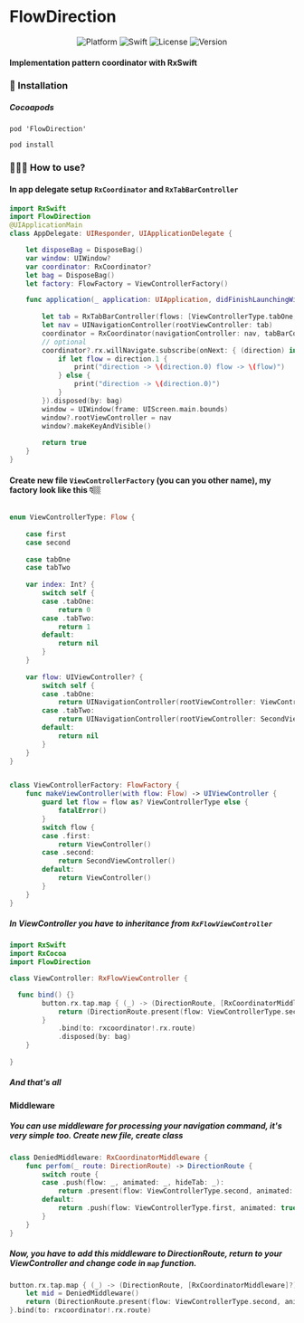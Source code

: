 # FlowDirection

<p align="center">
  <img alt="Platform" src="https://img.shields.io/badge/platform-iOS-orange.svg">
  <img alt="Swift" src="https://img.shields.io/badge/Swift-4.2-orange.svg">
  <img alt="License" src="https://img.shields.io/badge/LICENSE-MIT-blue.svg">
  <img alt="Version" src="https://img.shields.io/badge/Version-0.0.4-blue.svg">
</p>

#### Implementation pattern coordinator with RxSwift

### 📲 Installation
##### Cocoapods
```
pod 'FlowDirection'
```

```
pod install
```

### 👨🏼‍💻 How to use?

#### In app delegate setup `RxCoordinator` and `RxTabBarController`

```swift
import RxSwift
import FlowDirection
@UIApplicationMain
class AppDelegate: UIResponder, UIApplicationDelegate {

    let disposeBag = DisposeBag()
    var window: UIWindow?
    var coordinator: RxCoordinator?
    let bag = DisposeBag()
    let factory: FlowFactory = ViewControllerFactory()

    func application(_ application: UIApplication, didFinishLaunchingWithOptions launchOptions: [UIApplication.LaunchOptionsKey: Any]?) -> Bool {
        
        let tab = RxTabBarController(flows: [ViewControllerType.tabOne, ViewControllerType.tabTwo])
        let nav = UINavigationController(rootViewController: tab)
        coordinator = RxCoordinator(navigationController: nav, tabBarController: tab, factory: factory)
        // optional
        coordinator?.rx.willNavigate.subscribe(onNext: { (direction) in
            if let flow = direction.1 {
                print("direction -> \(direction.0) flow -> \(flow)")
            } else {
                print("direction -> \(direction.0)")
            }
        }).disposed(by: bag)
        window = UIWindow(frame: UIScreen.main.bounds)
        window?.rootViewController = nav
        window?.makeKeyAndVisible()
        
        return true
    }
}
```

#### Create new file `ViewControllerFactory` (you can you other name), my factory look like this 👇🏼

```swift

enum ViewControllerType: Flow {
    
    case first
    case second
    
    case tabOne
    case tabTwo
    
    var index: Int? {
        switch self {
        case .tabOne:
            return 0
        case .tabTwo:
            return 1
        default:
            return nil
        }
    }
    
    var flow: UIViewController? {
        switch self {
        case .tabOne:
            return UINavigationController(rootViewController: ViewController())
        case .tabTwo:
            return UINavigationController(rootViewController: SecondViewController())
        default:
            return nil
        }
    }
}


class ViewControllerFactory: FlowFactory {
    func makeViewController(with flow: Flow) -> UIViewController {
        guard let flow = flow as? ViewControllerType else {
            fatalError()
        }
        switch flow {
        case .first:
            return ViewController()
        case .second:
            return SecondViewController()
        default:
            return ViewController()
        }
    }
}

```

##### In ViewController you have to inheritance from `RxFlowViewController`

```swift
import RxSwift
import RxCocoa
import FlowDirection

class ViewController: RxFlowViewController {

  func bind() {}
        button.rx.tap.map { (_) -> (DirectionRoute, [RxCoordinatorMiddleware]?) in
            return (DirectionRoute.present(flow: ViewControllerType.second, animated: true), .none)
        }
            .bind(to: rxcoordinator!.rx.route)
            .disposed(by: bag)
    }
    
}
```

##### And that's all

#### Middleware

##### You can use middleware for processing your navigation command, it's very simple too. Create new file, create class 

```swift
class DeniedMiddleware: RxCoordinatorMiddleware {
    func perfom(_ route: DirectionRoute) -> DirectionRoute {
        switch route {
        case .push(flow: _, animated: _, hideTab: _):
            return .present(flow: ViewControllerType.second, animated: true)
        default:
            return .push(flow: ViewControllerType.first, animated: true, hideTab: false)
        }
    }
}
```

##### Now, you have to add this middleware to DirectionRoute, return to your ViewController and change code in `map` function.

```swift
button.rx.tap.map { (_) -> (DirectionRoute, [RxCoordinatorMiddleware]?) in
    let mid = DeniedMiddleware()
    return (DirectionRoute.present(flow: ViewControllerType.second, animated: true), [mid])
}.bind(to: rxcoordinator!.rx.route)
```